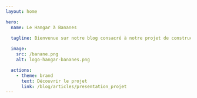 ```yaml
---
layout: home

hero:
  name: Le Hangar à Bananes
  
  tagline: Bienvenue sur notre blog consacré à notre projet de construction d'un garage en ossature bois en auto-construction! Nous sommes deux amateurs de bricolage passionnés et nous avons décidé de nous lancer dans l'aventure de la construction de notre propre garage. Nous vous invitons à suivre notre aventure et à découvrir toutes les étapes de notre projet, des préparatifs à la réalisation finale. Nous partagerons avec vous nos erreurs, nos difficultés et nos réussites, ainsi que tous les conseils et astuces que nous avons appris au fil de notre projet. Nous espérons que notre blog vous inspirera et vous aidera à réaliser votre propre projet de construction en ossature bois.

  image:
    src: /banane.png
    alt: logo-hangar-bananes.png

  actions:
    - theme: brand
      text: Découvrir le projet
      link: /blog/articles/presentation_projet
---
```


<Home />